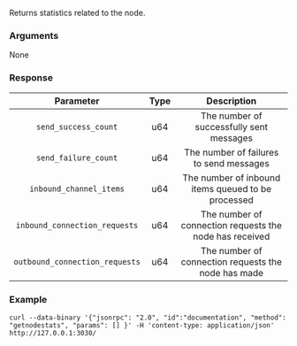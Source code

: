 Returns statistics related to the node.

### Arguments

None

### Response

|            Parameter           | Type |                        Description                      |
|:------------------------------:|:----:|:-------------------------------------------------------:|
| `send_success_count`           | u64  | The number of successfully sent messages                |
| `send_failure_count`           | u64  | The number of failures to send messages                 |
| `inbound_channel_items`        | u64  | The number of inbound items queued to be processed      |
| `inbound_connection_requests`  | u64  | The number of connection requests the node has received |
| `outbound_connection_requests` | u64  | The number of connection requests the node has made     |

### Example
```ignore
curl --data-binary '{"jsonrpc": "2.0", "id":"documentation", "method": "getnodestats", "params": [] }' -H 'content-type: application/json' http://127.0.0.1:3030/
```
